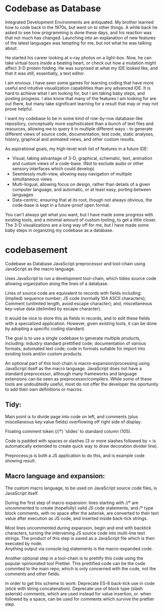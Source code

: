 # Codebase as Database
Integrated Development Environments are antiquated.
My brother learned how to code back in the 1970s, but went on to other things.
A while back he asked to see how programming is done these days, and his reaction was that not much has changed.
Launching into an explanation of new features of the latest languages was tempting for me, but not what he was talking about.

He started his career looking at x-ray photos on a light-box.
Now, he can take virtual tours inside a beating heart, or check out how a mutation might affect 3-D protein folding. 
He was surprised at what my IDE looked like, and that it was still, essentially, a text editor. 

I am envious.
I have seen some games for learning coding that have more useful and intuitive visualization capabilities than any advanced IDE.
It is hard to achieve what I am looking for, but I am taking baby steps, and posting progress.
I also know that many of the features I am looking for are out there, but many take significant learning for a result that may or may not prove helpful.

I want my codebase to be in some kind of row-by-row database-like repository, conceptually more sophisticated than a bunch of text files and resources, allowing me to query it in multiple different ways - to generate different views of source code, documentation, test code, static analyses, history, graphical and animated views, and other custom results.  

As aspirational goals, my high-level wish list of features in a future IDE:
- Visual, taking advantage of 3-D, graphical, schematic, text, animation and custom views of a code-base. (Not to exclude audio or other sensory interfaces which could develop)
- Seemlessly multi-view, allowing easy navigation of multiple simultaneous views
- Multi-lingual, allowing focus on design, rather than details of a given computer language, and automatic, or at least easy, porting between languages
- Data-centric, ensuring that at its root, though not always obvious, the code-base is kept in a future-proof open format.

You can't always get what you want, but I have made some progress with existing tools, and a minimal amount of custom tooling, to get a little closer.
The 3-D visualizations are a long way off for me, but I have made some baby steps in organizing my codebase as a database.

# codebasement
Codebase as Database JavaScript preprocessor and tool-chain using JavaScript as the macro language.

Uses JavaScript to run a development tool-chain, which tidies source code allowing organization along the lines of a database.

Lines of source code are equivalent to records with fields including: (implied) sequence number; JS code (normally 104 ASCII characters); Comment (unlimited length, avoid escape character); and, miscellaneous key-value data (delimited by escape character).

It would be nice to store this as fields in records, and to edit these fields with a specialized application.
However, given existing tools, it can be done by adopting a specific coding standard.

The goal is to use a single codebase to generate multiple products, including: industry standard prettified code; documentation of various formats; automated test code; code in formats suitable for import into existing tools and/or custom products.

An optional part of this tool-chain is macro-expansion/processing using JavaScript itself as the macro language.
JavaScript does not have a standard preprocessor, although many frameworks and language extensions can be seen as preprocessor/compilers.
While some of these tools are undoubtedly useful, most do not offer the developer the oportunity to add their own definitions or macros.

## Tidy:
Main point is to divide page into code on left, and comments (plus miscellaneous key:value fields) overflowing off right side of display.

Floating comment token (//*) 'slides' to standard column (105).

Code is padded with spaces or slashes (3 or more slashes followed by > is automatically extended to create quick way to draw decoration divider line).

Preprocess.js is both a JS application to do this, and is example code showing result.

## Macro language and expansion:
The custom macro language, to be used on JavaScript source code files, is JavaScript itself.
  
During the first step of macro expansion:
    lines starting with //* are uncommented to create (hopefully) valid JS code statements, and
    /* type block comments, with no space after the asterisk, are converted to their text value after execution as JS code, and inserted inside back-tick strings.
  
Most lines uncommented during expansion, begin and end with backtick characters, turning the intervening JS source code into multi-line text strings.
The product of this step is saved as a JavaScript file which is then executed by node.  
Anything output via console.log statements is the macro-expanded code.

Another optional step in a tool-chain is to prettify this code using the popular opinionated tool Prettier.
This prettified code can be the code commited to the main repo, which is only concerned with the code, not the comments and other fields.
  
In order to get this scheme to work:
  Deprecate ES-6 back-tick use in code (stick with string concatenation).
  Deprecate use of block type (slash asterisk) comments, which are used instead for value insertion, or. when followed by a space, can be used for comments which survive the  prettier step.

